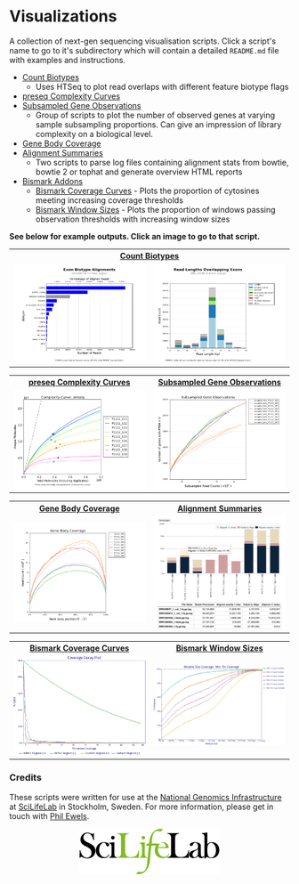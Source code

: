 Visualizations
==============

A collection of next-gen sequencing visualisation scripts. Click a script's
name to go to it's subdirectory which will contain a detailed `README.md`
file with examples and instructions.

* [Count Biotypes](count_biotypes/)
	* Uses HTSeq to plot read overlaps with different feature biotype flags
* [preseq Complexity Curves](preseq_complexity_curves/)
* [Subsampled Gene Observations](subsampled_gene_observations/)
    * Group of scripts to plot the number of observed genes at varying sample
    subsampling proportions. Can give an impression of library complexity on
    a biological level.
* [Gene Body Coverage](gene_body_coverage/)
* [Alignment Summaries](alignment_summaries/)
	* Two scripts to parse log files containing alignment stats from bowtie,
		bowtie 2 or tophat and generate overview HTML reports
* [Bismark Addons](bismark/)
	* [Bismark Coverage Curves](bismark/#bismark-coverage-curves) - Plots the proportion of cytosines meeting increasing coverage thresholds
	* [Bismark Window Sizes](bismark/#bismark-window-sizes) - Plots the proportion of windows passing observation thresholds with increasing window sizes

**See below for example outputs. Click an image to go to that script.**

<table>
  <tr>
    <th colspan="2"><a href="count_biotypes/">Count Biotypes</a></th>
  </tr>
  <tr>
    <td width="50%">
      <a href="count_biotypes/" title="Count Biotypes">
        <img src="examples/SRR1304304_trimmed_aligned_biotypeCounts.png">
      </a>
    </td>
    <td width="50%">
      <a href="count_biotypes/" title="Count Biotypes">
        <img src="examples/SRR1304304_trimmed_aligned_biotypeLengths.png">
      </a>
    </td>
  </tr>
</table>

<table>
  <tr>
    <th><a href="preseq_complexity_curves/">preseq Complexity Curves</a></th>
    <th><a href="subsampled_gene_observations/">Subsampled Gene Observations</a></th>
  </tr>
  <tr>
    <td width="50%">
      <a href="preseq_complexity_curves/" title="preseq Complexity Curves">
        <img src="examples/complexity_curves_readcounts.png">
      </a>
    </td>
    <td width="50%">
      <a href="subsampled_gene_observations/" title="Subsampled Gene Observations">
        <img src="examples/subsampled_gene_observations.png">
      </a>
    </td>
  </tr>
</table>

<table>
  <tr>
    <th><a href="gene_body_coverage/">Gene Body Coverage</a></th>
    <th><a href="alignment_summaries/">Alignment Summaries</a></th>
  </tr>
  <tr>
    <td width="50%">
      <a href="gene_body_coverage/" title="Gene Body Coverage">
        <img src="examples/geneBodyCoverage.png">
      </a>
    </td>
    <td width="50%">
      <a href="alignment_summaries/" title="Alignment Summaries">
        <img src="examples/bowtie_align_screenshot.png">
      </a>
    </td>
  </tr>
</table>

<table>
  <tr>
    <th><a href="bismark/#bismark-coverage-curves">Bismark Coverage Curves</a></th>
    <th><a href="bismark/#bismark-window-sizes">Bismark Window Sizes</a></th>
  </tr>
  <tr>
    <td width="50%">
      <a href="bismark/#bismark-coverage-curves" title="Bismark Coverage Curves">
        <img src="examples/coverageStats.png">
      </a>
    </td>
    <td width="50%">
      <a href="bismark/#bismark-window-sizes" title="Bismark Window Sizes">
        <img src="examples/windowSizes_roi.png">
      </a>
    </td>
  </tr>
</table>

### Credits
These scripts were written for use at the 
[National Genomics Infrastructure](https://portal.scilifelab.se/genomics/)
at [SciLifeLab](http://www.scilifelab.se/) in Stockholm, Sweden.
For more information, please get in touch with
[Phil Ewels](phil.ewels@scilifelab.se).

<p align="center"><a href="http://www.scilifelab.se/)" target="_blank"><img src="examples/SciLifeLab_logo.png" title="SciLifeLab"></a></p>
